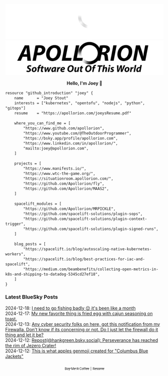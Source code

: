 ![Personal Website](https://raw.githubusercontent.com/Apollorion/apollorion/main/logos/new-large-white-transparent.png#gh-dark-mode-only)![Personal Website](https://raw.githubusercontent.com/Apollorion/apollorion/main/logos/new-large-black-transparent.png#gh-light-mode-only)

<p align="center">
    <b>Hello, I'm Joey 👋</b>
</p>

```hcl
resource "github_introduction" "joey" {
    name      = "Joey Stout"
    interests = ["kubernetes", "opentofu", "nodejs", "python", "gitops"]
    resume    = "https://apollorion.com/joeysResume.pdf"

    where_you_can_find_me = [
        "https://www.github.com/apollorion",
        "https://www.youtube.com/@TheOutdoorProgrammer",
        "https://bsky.app/profile/apollorion.com",
        "https://www.linkedin.com/in/apollorion/",
        "mailto:joey@apollorion.com",
    ]

    projects = [
        "https://www.manifests.io/",
        "https://www.wtc-the-game.org/",
        "https://situationroom.apollorion.com/",
        "https://github.com/Apollorion/fly",
        "https://github.com/Apollorion/MAAS2",
    ]

    spacelift_modules = [
        "https://github.com/Apollorion/MRPICKLE",
        "https://github.com/spacelift-solutions/plugin-sops",
        "https://github.com/spacelift-solutions/plugin-context-trigger",
        "https://github.com/spacelift-solutions/plugin-signed-runs",
    ]

    blog_posts = [
        "https://spacelift.io/blog/autoscaling-native-kubernetes-workers",
        "https://spacelift.io/blog/best-practices-for-iac-and-spacelift",
        "https://medium.com/beambenefits/collecting-open-metrics-in-k8s-and-shipping-to-datadog-5345cd27ef18",
    ]
}
```

### Latest BlueSky Posts
2024-12-18: [I need to go fishing badly 😔 it's been like a month ](https://bsky.app/profile/apollorion.com/post/3ldkiilqtjc2u)  
2024-12-17: [My new favorite thing is fried egg with cajun seasoning on toast. ](https://bsky.app/profile/apollorion.com/post/3ldixab4et22z)  
2024-12-13: [Any cyber security folks on here, got this notification from my Firewalla. Don't know if its concerning or not. Do I just let the firewall do it thing and let it be? ](https://bsky.app/profile/apollorion.com/post/3ld7swxn4a22z)  
2024-12-12: [Repost(@hankgreen.bsky.social): Perseverance has reached the rim of Jezero Crater! ](https://bsky.app/profile/hankgreen.bsky.social/post/3ld524zv4o22b)  
2024-12-12: [This is what apples genmoji created for "Columbus Blue Jackets" ](https://bsky.app/profile/apollorion.com/post/3ld57zxnnvk2p)  


<p align="center">
    <a href="https://www.buymeacoffee.com/apollorion"><sub><sub>Buy Me A Coffee</sub></sub></a> <sub><sub>|</sub></sub> <a href="https://apollorion.com/joeysResume.pdf"><sub><sub>Resume</sub></sub></a>
</p>
